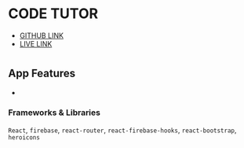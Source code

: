 # CODE TUTOR

- [GITHUB LINK](https://github.com/programming-hero-web-course-4/independent-service-provider-aduyti)
- [LIVE LINK]()
#
## App Features
- 
### Frameworks & Libraries
  `React`, `firebase`, `react-router`, `react-firebase-hooks`, `react-bootstrap`, `heroicons`
